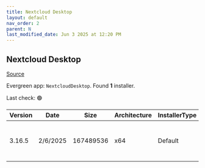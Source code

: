 ```yaml
---
title: Nextcloud Desktop
layout: default
nav_order: 2
parent: N
last_modified_date: Jun 3 2025 at 12:20 PM
---
```


## Nextcloud Desktop

[Source](https://github.com/nextcloud-releases/desktop)

Evergreen app: `NextcloudDesktop`. Found **1** installer.

Last check: 🟢

| Version | Date     | Size      | Architecture | InstallerType | Type | URI                                                                                                                                                                                                  |
| ------- | -------- | --------- | ------------ | ------------- | ---- | ---------------------------------------------------------------------------------------------------------------------------------------------------------------------------------------------------- |
| 3.16.5  | 2/6/2025 | 167489536 | x64          | Default       | msi  | [https://github.com/nextcloud-releases/desktop/releases/download/v3.16.5/Nextcloud-3.16.5-x64.msi](https://github.com/nextcloud-releases/desktop/releases/download/v3.16.5/Nextcloud-3.16.5-x64.msi) |
